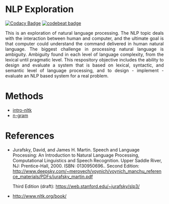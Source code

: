 # NLP Exploration
[![Codacy Badge](https://api.codacy.com/project/badge/Grade/0993f954d899498e8c69bc63a5802132)](https://app.codacy.com/app/rizkyfalih/NLP-Exploration?utm_source=github.com&utm_medium=referral&utm_content=rizkyfalih/NLP-Exploration&utm_campaign=badger)
[![codebeat badge](https://codebeat.co/badges/72067d01-a73e-444c-9acf-84d694d41b82)](https://codebeat.co/projects/github-com-rizkyfalih/NLP-Exploration-master)

<p align="justify">This is an exploration of natural language processing. The NLP topic deals with the interaction between human and computer, and the ultimate goal is that computer could understand the command delivered in human natural language. The biggest challenge in processing natural language is ambiguity. Ambiguity found in each level of language complexity, from the lexical until pragmatic level. This respository objective includes the ability to design and evaluate a system that is based on lexical, syntactic, and semantic level of language processing, and to design - implement - evaluate an NLP based system for a real problem.</p>

# Methods
<ul>
  <li><a href="https://web.stanford.edu/~jurafsky/slp3/13.pdf">intro-nltk</a></li> 
  <li><a href="https://courses.engr.illinois.edu/cs373/sp2009/lectures/lect_15.pdf">n-gram</a></li> 
</ul>


# References
- Jurafsky, David, and James H. Martin. Speech and Language Processing: An Introduction to Natural Language Processing, Computational Linguistics and Speech Recognition. Upper Saddle River, NJ: Prentice-Hall, 2000. ISBN: 0130950696..
  Second Edition: http://www.deepsky.com/~merovech/voynich/voynich_manchu_reference_materials/PDFs/jurafsky_martin.pdf
  
  Third Edition (draft): https://web.stanford.edu/~jurafsky/slp3/
- http://www.nltk.org/book/


